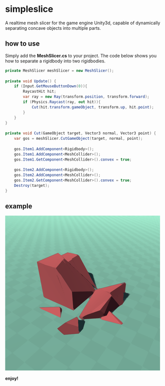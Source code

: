 # simpleslice
A realtime mesh slicer for the game engine Unity3d, capable of dynamically separating concave objects into multiple parts.

## how to use
Simply add the **MeshSlicer.cs** to your project.
The code below shows you how to separate a rigidbody into two rigidbodies.

```c#
private MeshSlicer meshSlicer = new MeshSlicer();

private void Update() {
    if (Input.GetMouseButtonDown(0)){
        RaycastHit hit;
        var ray = new Ray(transform.position, transform.forward);
        if (Physics.Raycast(ray, out hit)){ 
            Cut(hit.transform.gameObject, transform.up, hit.point); 
        }
    }
}

private void Cut(GameObject target, Vector3 normal, Vector3 point) {
    var gos = meshSlicer.CutGameObject(target, normal, point);

    gos.Item1.AddComponent<Rigidbody>();
    gos.Item1.AddComponent<MeshCollider>();
    gos.Item1.GetComponent<MeshCollider>().convex = true;

    gos.Item2.AddComponent<Rigidbody>();        
    gos.Item2.AddComponent<MeshCollider>();       
    gos.Item2.GetComponent<MeshCollider>().convex = true;
    Destroy(target);
}
```

## example
![slice_img](https://github.com/olafvisker/simpleslice/blob/master/Img/slice.png "Sliced Cube")

**enjoy!**
